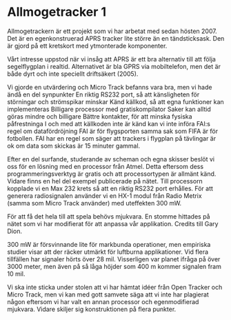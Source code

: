 Allmogetracker 1
================

Allmogetrackern är ett projekt som vi har arbetat med sedan hösten 2007. 
Det är en egenkonstruerad APRS tracker lite större än en tändsticksask. Den är gjord 
på ett kretskort med ytmonterade komponenter.

Vårt intresse uppstod när vi insåg att APRS är ett bra alternativ till att följa segelflygplan 
i realtid. Alternativet är bla GPRS via mobiltelefon, men det är både dyrt och inte speciellt 
driftsäkert (2005). 

Vi gjorde en utvärdering och Micro Track befanns vara bra, men vi hade ändå en del synpunkter
En riktig RS232 port, så att känsligheten för störningar och strömspikar minskar Känd källkod, 
så att egna funktioner kan implementeras Billigare processor med gratiskompilator Saker kan 
alltid göras mindre och billigare Bättre kontakter, för att minska fysiska påfrestninga I och med 
att källkoden inte är känd kan vi inte införa FAI:s regel om datafördröjning FAI är för flygsporten 
samma sak som FIFA är för fotbollen. FAI har en regel som säger att trackers i flygplan på tävlingar 
är ok om data som skickas är 15 minuter gammal.

Efter en del surfande, studerande av scheman och egna skisser beslöt vi oss för en lösning med en 
processor från Atmel. Detta eftersom dess programmeringsverktyg är gratis och att processortypen är 
allmänt känd. Vidare finns en hel del exempel publicerade på nätet. Till processorn kopplade vi en 
Max 232 krets så att en riktig RS232 port erhålles. För att generera radiosignalen använder vi en
 HX-1 modul från Radio Metrix (samma som Micro Track använder) med uteffekten 300 mW.

För att få det hela till att spela behövs mjukvara. En stomme hittades på nätet som vi har modifierat 
för att anpassa vår applikation. Credits till Gary Dion.

300 mW är försvinnande lite för markbunda operationer, men empiriska studier visar att der räcker utmärkt 
för luftburna applikationer. Vid flera tillfällen har signaler hörts över 28 mil. Visserligen var planet 
ifråga på över 3000 meter, men även på så låga höjder som 400 m kommer signalen fram 10 mil.

Vi ska inte sticka under stolen att vi har hämtat idéer från Open Tracker och Micro Track, men vi kan med gott 
samvete säga att vi inte har plagierat någon eftersom vi har valt en annan processor och egenmodifierad 
mjukvara. Vidare skiljer sig konstruktionen på flera punkter.


